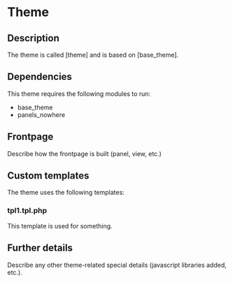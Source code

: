 Theme
=====

Description
-----------

The theme is called [theme] and is based on [base_theme].

Dependencies
------------

This theme requires the following modules to run:

* base_theme
* panels_nowhere

Frontpage
---------

Describe how the frontpage is built (panel, view, etc.)

Custom templates
----------------

The theme uses the following templates:

### tpl1.tpl.php
This template is used for something.

Further details
---------------

Describe any other theme-related special details (javascript libraries added, etc.).
